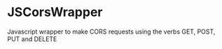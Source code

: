 JSCorsWrapper
=============

Javascript wrapper to make CORS requests using the verbs GET, POST, PUT and DELETE
